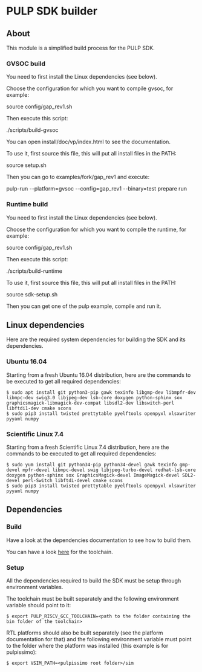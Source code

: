 # PULP SDK builder


## About

This module is a simplified build process for the PULP SDK.

### GVSOC build

You need to first install the Linux dependencies (see below).

Choose the configuration for which you want to compile gvsoc, for example:

  source config/gap_rev1.sh

Then execute this script:

  ./scripts/build-gvsoc

You can open install/doc/vp/index.html to see the documentation.

To use it, first source this file, this will put all install files in the PATH:

  source setup.sh

Then you can go to examples/fork/gap_rev1 and execute:

  pulp-run --platform=gvsoc --config=gap_rev1 --binary=test prepare run

### Runtime build

You need to first install the Linux dependencies (see below).

Choose the configuration for which you want to compile the runtime, for example:

  source config/gap_rev1.sh

Then execute this script:

  ./scripts/build-runtime

To use it, first source this file, this will put all install files in the PATH:

  source sdk-setup.sh

Then you can get one of the pulp example, compile and run it.


## Linux dependencies

Here are the required system dependencies for building the SDK and its dependencies.

### Ubuntu 16.04

Starting from a fresh Ubuntu 16.04 distribution, here are the commands to be executed to get all required dependencies:

    $ sudo apt install git python3-pip gawk texinfo libgmp-dev libmpfr-dev libmpc-dev swig3.0 libjpeg-dev lsb-core doxygen python-sphinx sox graphicsmagick-libmagick-dev-compat libsdl2-dev libswitch-perl libftdi1-dev cmake scons
    $ sudo pip3 install twisted prettytable pyelftools openpyxl xlsxwriter pyyaml numpy 

### Scientific Linux 7.4

Starting from a fresh Scientific Linux 7.4 distribution, here are the commands to be executed to get all required dependencies:

    $ sudo yum install git python34-pip python34-devel gawk texinfo gmp-devel mpfr-devel libmpc-devel swig libjpeg-turbo-devel redhat-lsb-core doxygen python-sphinx sox GraphicsMagick-devel ImageMagick-devel SDL2-devel perl-Switch libftdi-devel cmake scons
    $ sudo pip3 install twisted prettytable pyelftools openpyxl xlsxwriter pyyaml numpy 

## Dependencies

### Build

Have a look at the dependencies documentation to see how to build them.

You can have a look [here](https://github.com/pulp-platform/pulp-riscv-gnu-toolchain.git) for the toolchain.

### Setup

All the dependencies required to build the SDK must be setup through environment variables.

The toolchain must be built separately and the following environment variable should 
point to it:

    $ export PULP_RISCV_GCC_TOOLCHAIN=<path to the folder containing the bin folder of the toolchain>

RTL platforms should also be built separately (see the platform documentation for that) and the following
environment variable must point to the folder where the platform was installed (this example is for pulpissimo):

    $ export VSIM_PATH=<pulpissimo root folder>/sim

